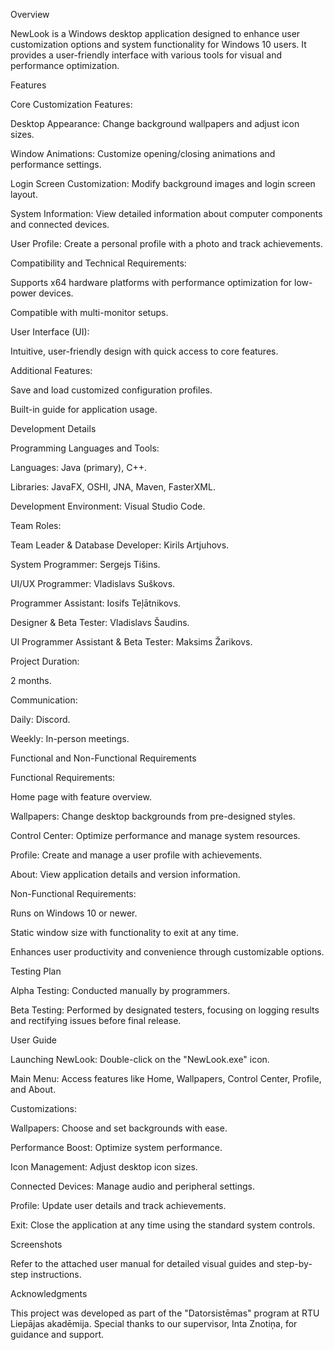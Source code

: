 Overview

NewLook is a Windows desktop application designed to enhance user customization options and system functionality for Windows 10 users. It provides a user-friendly interface with various tools for visual and performance optimization.

Features

Core Customization Features:

Desktop Appearance: Change background wallpapers and adjust icon sizes.

Window Animations: Customize opening/closing animations and performance settings.

Login Screen Customization: Modify background images and login screen layout.

System Information: View detailed information about computer components and connected devices.

User Profile: Create a personal profile with a photo and track achievements.

Compatibility and Technical Requirements:

Supports x64 hardware platforms with performance optimization for low-power devices.

Compatible with multi-monitor setups.

User Interface (UI):

Intuitive, user-friendly design with quick access to core features.

Additional Features:

Save and load customized configuration profiles.

Built-in guide for application usage.

Development Details

Programming Languages and Tools:

Languages: Java (primary), C++.

Libraries: JavaFX, OSHI, JNA, Maven, FasterXML.

Development Environment: Visual Studio Code.

Team Roles:

Team Leader & Database Developer: Kirils Artjuhovs.

System Programmer: Sergejs Tišins.

UI/UX Programmer: Vladislavs Suškovs.

Programmer Assistant: Iosifs Teļātnikovs.

Designer & Beta Tester: Vladislavs Šaudins.

UI Programmer Assistant & Beta Tester: Maksims Žarikovs.

Project Duration:

2 months.

Communication:

Daily: Discord.

Weekly: In-person meetings.

Functional and Non-Functional Requirements

Functional Requirements:

Home page with feature overview.

Wallpapers: Change desktop backgrounds from pre-designed styles.

Control Center: Optimize performance and manage system resources.

Profile: Create and manage a user profile with achievements.

About: View application details and version information.

Non-Functional Requirements:

Runs on Windows 10 or newer.

Static window size with functionality to exit at any time.

Enhances user productivity and convenience through customizable options.

Testing Plan

Alpha Testing: Conducted manually by programmers.

Beta Testing: Performed by designated testers, focusing on logging results and rectifying issues before final release.

User Guide

Launching NewLook: Double-click on the "NewLook.exe" icon.

Main Menu: Access features like Home, Wallpapers, Control Center, Profile, and About.

Customizations:

Wallpapers: Choose and set backgrounds with ease.

Performance Boost: Optimize system performance.

Icon Management: Adjust desktop icon sizes.

Connected Devices: Manage audio and peripheral settings.

Profile: Update user details and track achievements.

Exit: Close the application at any time using the standard system controls.

Screenshots

Refer to the attached user manual for detailed visual guides and step-by-step instructions.

Acknowledgments

This project was developed as part of the "Datorsistēmas" program at RTU Liepājas akadēmija. Special thanks to our supervisor, Inta Znotiņa, for guidance and support.
